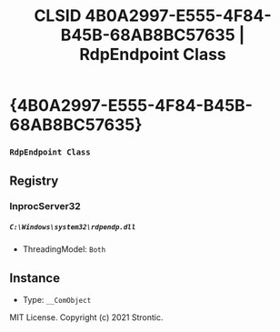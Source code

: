 ﻿---
title: "CLSID 4B0A2997-E555-4F84-B45B-68AB8BC57635 | RdpEndpoint Class"
excerpt: What is COM-Object CLSID 4B0A2997-E555-4F84-B45B-68AB8BC57635?
---

# {4B0A2997-E555-4F84-B45B-68AB8BC57635}

### `RdpEndpoint Class`

## Registry


### InprocServer32

##### `C:\Windows\system32\rdpendp.dll`
* ThreadingModel: `Both`

## Instance

* Type: `__ComObject`

MIT License. Copyright (c) 2021 Strontic.


